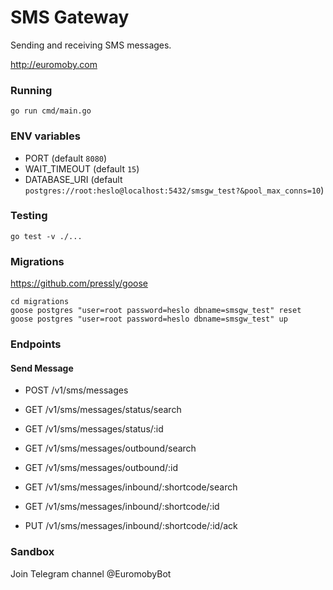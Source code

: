 # SMS Gateway

Sending and receiving SMS messages.

http://euromoby.com

### Running

```
go run cmd/main.go
```

### ENV variables

- PORT (default `8080`)
- WAIT_TIMEOUT (default `15`)
- DATABASE_URI (default `postgres://root:heslo@localhost:5432/smsgw_test?&pool_max_conns=10`)

### Testing

```
go test -v ./...
```

### Migrations

https://github.com/pressly/goose

```
cd migrations
goose postgres "user=root password=heslo dbname=smsgw_test" reset
goose postgres "user=root password=heslo dbname=smsgw_test" up
```

### Endpoints

#### Send Message

- POST /v1/sms/messages

- GET /v1/sms/messages/status/search
- GET /v1/sms/messages/status/:id

- GET /v1/sms/messages/outbound/search
- GET /v1/sms/messages/outbound/:id

- GET /v1/sms/messages/inbound/:shortcode/search
- GET /v1/sms/messages/inbound/:shortcode/:id
- PUT /v1/sms/messages/inbound/:shortcode/:id/ack

### Sandbox

Join Telegram channel @EuromobyBot

